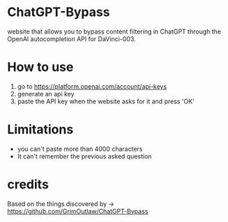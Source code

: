 # ChatGPT-Bypass
website that allows you to bypass content filtering in ChatGPT through the OpenAI autocompletion API for DaVinci-003.

# How to use 

1) go to https://platform.openai.com/account/api-keys
2) generate an api key
3) paste the API key when the website asks for it and press 'OK'

# Limitations

  - you can't paste more than 4000 characters
  - It can't remember the previous asked question

# credits
Based on the things discovered by -> https://github.com/GrimOutlaw/ChatGPT-Bypass